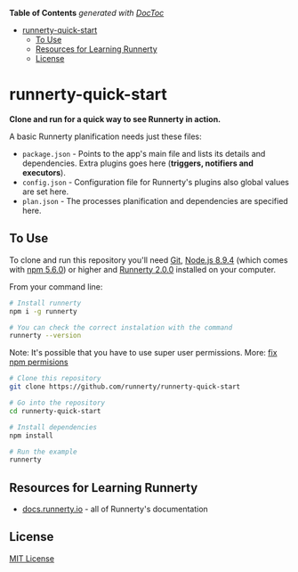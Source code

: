 <!-- START doctoc generated TOC please keep comment here to allow auto update -->
<!-- DON'T EDIT THIS SECTION, INSTEAD RE-RUN doctoc TO UPDATE -->
**Table of Contents**  *generated with [DocToc](https://github.com/thlorenz/doctoc)*

- [runnerty-quick-start](#runnerty-quick-start)
  - [To Use](#to-use)
  - [Resources for Learning Runnerty](#resources-for-learning-runnerty)
  - [License](#license)

<!-- END doctoc generated TOC please keep comment here to allow auto update -->

# runnerty-quick-start

**Clone and run for a quick way to see Runnerty in action.**

A basic Runnerty planification needs just these files:

- `package.json` - Points to the app's main file and lists its details and dependencies. Extra plugins goes here (**triggers, notifiers and executors**).
- `config.json` - Configuration file for Runnerty's plugins also global values are set here.
- `plan.json` - The processes planification and dependencies are specified here.

## To Use

To clone and run this repository you'll need [Git](https://git-scm.com), [Node.js 8.9.4](https://nodejs.org/en/download/) (which comes with [npm 5.6.0](http://npmjs.com)) or higher and [Runnerty 2.0.0](https://github.com/runnerty/runnerty) installed on your computer.

From your command line:

```bash
# Install runnerty
npm i -g runnerty

# You can check the correct instalation with the command  
runnerty --version
```

Note: It's possible that you have to use super user permissions. More: [fix npm permisions](https://docs.npmjs.com/getting-started/fixing-npm-permissions)

```bash
# Clone this repository
git clone https://github.com/runnerty/runnerty-quick-start

# Go into the repository
cd runnerty-quick-start

# Install dependencies
npm install

# Run the example
runnerty
```

## Resources for Learning Runnerty

- [docs.runnerty.io](http://docs.runnerty.io) - all of Runnerty's documentation

## License

[MIT License](LICENSE)
